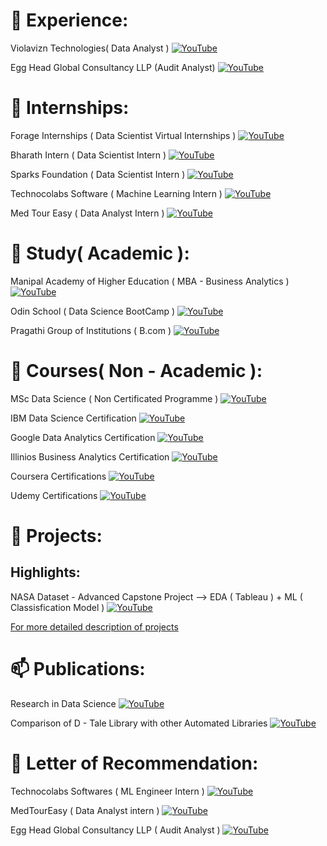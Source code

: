 # 🔭 Experience:

Violavizn Technologies( Data Analyst ) [![YouTube](https://img.shields.io/badge/documentation-link-green)](https://github.com/ukishore33/Certifications/blob/main/Work/Violavizn/violavizn.md)
 
Egg Head Global Consultancy LLP (Audit Analyst) [![YouTube](https://img.shields.io/badge/documentation-link-green)](https://github.com/ukishore33/Certifications/blob/main/Work/Egg%20Head%20Consultancy/egg%20head%20consultancy.md)

# 🌱 Internships:
Forage Internships ( Data Scientist Virtual Internships ) [![YouTube](https://img.shields.io/badge/documentation-link-green)](https://github.com/ukishore33/Certifications/blob/main/Internship/forage/forage.md)
 
Bharath Intern ( Data Scientist Intern ) [![YouTube](https://img.shields.io/badge/documentation-link-green)](https://github.com/ukishore33/Certifications/blob/main/Internship/Bharath%20intern/bi.md)
 
Sparks Foundation ( Data Scientist Intern ) [![YouTube](https://img.shields.io/badge/documentation-link-green)](https://github.com/ukishore33/Certifications/blob/main/Internship/Spark%20Foundation/sf.md)
 
Technocolabs Software ( Machine Learning Intern ) [![YouTube](https://img.shields.io/badge/documentation-link-green)](https://github.com/ukishore33/Certifications/blob/main/Internship/Technocolabs/tech.md)

Med Tour Easy ( Data Analyst Intern ) [![YouTube](https://img.shields.io/badge/documentation-link-green)](https://github.com/ukishore33/Certifications/blob/main/Internship/Medtoureasy/mte.md)

# 🌱 Study( Academic ):
Manipal Academy of Higher Education ( MBA - Business Analytics ) [![YouTube](https://img.shields.io/badge/documentation-link-green)](https://github.com/ukishore33/Certifications/blob/main/Academic/MAHE/mahe.md)
 
Odin School ( Data Science BootCamp ) [![YouTube](https://img.shields.io/badge/documentation-link-green)](https://github.com/ukishore33/Certifications/blob/main/Academic/Odin%20Schools/os.md)
 
Pragathi Group of Institutions ( B.com ) [![YouTube](https://img.shields.io/badge/documentation-link-green)](https://github.com/ukishore33/Certifications/blob/main/Academic/B.Com/b.com.md)

# 💬 Courses( Non - Academic ):
 MSc Data Science ( Non Certificated Programme ) [![YouTube](https://img.shields.io/badge/documentation-link-green)](https://github.com/ukishore33/Certifications/blob/main/Non%20-%20Academic/MSc%20Data%20Science/msc%20ds.md)
 
 IBM Data Science Certification [![YouTube](https://img.shields.io/badge/documentation-link-green)](https://github.com/ukishore33/Certifications/blob/main/Non%20-%20Academic/IBM/ibm.md)
 
 Google Data Analytics Certification [![YouTube](https://img.shields.io/badge/documentation-link-green)](https://github.com/ukishore33/Certifications/blob/main/Non%20-%20Academic/Google/google.md)

 Illinios Business Analytics Certification [![YouTube](https://img.shields.io/badge/documentation-link-green)](https://github.com/ukishore33/Certifications/blob/main/Non%20-%20Academic/illinios/illinios.md)
 
 Coursera Certifications [![YouTube](https://img.shields.io/badge/documentation-link-green)](https://github.com/ukishore33/Certifications/blob/main/Non%20-%20Academic/Coursera/coursera.md)

 Udemy Certifications [![YouTube](https://img.shields.io/badge/documentation-link-green)](https://github.com/ukishore33/Certifications/blob/main/Non%20-%20Academic/Microsoft/microsoft.md)

# 💫 Projects:

## Highlights:
NASA Dataset - Advanced Capstone Project --> EDA ( Tableau ) + ML ( Classisfication Model )  [![YouTube](https://img.shields.io/badge/documentation-link-green)](https://platform.openai.com/docs/introduction)

[For more detailed description of projects](https://github.com/ukishore33/Portfolio/blob/main/projects.md)

# 📫 Publications:
Research in Data Science [![YouTube](https://img.shields.io/badge/documentation-link-green)](https://github.com/ukishore33/Certifications/blob/main/Publications/readme.md)
 
Comparison of D - Tale Library with other Automated Libraries [![YouTube](https://img.shields.io/badge/documentation-link-green)](https://aitechspaces.com/python/data-frame-eda-packages-comparison-dtale/)

# 💫 Letter of Recommendation:
Technocolabs Softwares ( ML Engineer Intern ) [![YouTube](https://img.shields.io/badge/documentation-link-green)](https://github.com/ukishore33/Certifications/blob/main/LOR/README.txt)
 
MedTourEasy ( Data Analyst intern ) [![YouTube](https://img.shields.io/badge/documentation-link-green)](https://github.com/ukishore33/Certifications/blob/main/LOR/README.txt)

Egg Head Global Consultancy LLP ( Audit Analyst ) [![YouTube](https://img.shields.io/badge/documentation-link-green)](https://github.com/ukishore33/Certifications/blob/main/LOR/README.txt)
